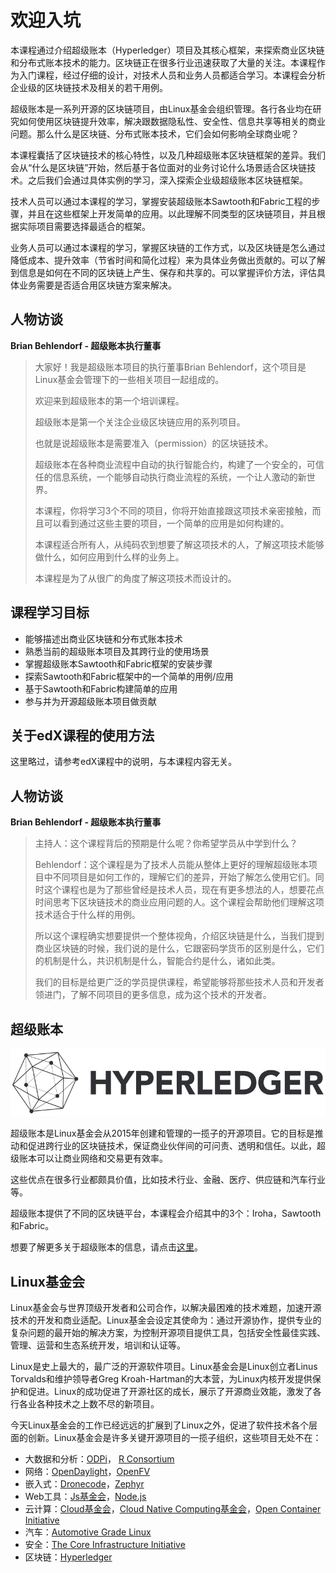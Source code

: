 # 欢迎入坑

本课程通过介绍超级账本（Hyperledger）项目及其核心框架，来探索商业区块链和分布式账本技术的能力。区块链正在很多行业迅速获取了大量的关注。本课程作为入门课程，经过仔细的设计，对技术人员和业务人员都适合学习。本课程会分析企业级的区块链技术及相关的若干用例。

超级账本是一系列开源的区块链项目，由Linux基金会组织管理。各行各业均在研究如何使用区块链提升效率，解决跟数据隐私性、安全性、信息共享等相关的商业问题。那么什么是区块链、分布式账本技术，它们会如何影响全球商业呢？

本课程囊括了区块链技术的核心特性，以及几种超级账本区块链框架的差异。我们会从“什么是区块链”开始，然后基于各位面对的业务讨论什么场景适合区块链技术。之后我们会通过具体实例的学习，深入探索企业级超级账本区块链框架。

技术人员可以通过本课程的学习，掌握安装超级账本Sawtooth和Fabric工程的步骤，并且在这些框架上开发简单的应用。以此理解不同类型的区块链项目，并且根据实际项目需要选择最适合的框架。

业务人员可以通过本课程的学习，掌握区块链的工作方式，以及区块链是怎么通过降低成本、提升效率（节省时间和简化过程）来为具体业务做出贡献的。可以了解到信息是如何在不同的区块链上产生、保存和共享的。可以掌握评价方法，评估具体业务需要是否适合用区块链方案来解决。

## 人物访谈

**Brian Behlendorf - 超级账本执行董事**

> 大家好！我是超级账本项目的执行董事Brian Behlendorf，这个项目是Linux基金会管理下的一些相关项目一起组成的。
>
> 欢迎来到超级账本的第一个培训课程。
>
> 超级账本是第一个关注企业级区块链应用的系列项目。
>
> 也就是说超级账本是需要准入（permission）的区块链技术。
>
> 超级账本在各种商业流程中自动的执行智能合约，构建了一个安全的，可信任的信息系统，一个能够自动执行商业流程的系统，一个让人激动的新世界。
>
> 本课程，你将学习3个不同的项目，你将开始直接跟这项技术亲密接触，而且可以看到通过这些主要的项目，一个简单的应用是如何构建的。
>
> 本课程适合所有人，从纯码农到想要了解这项技术的人，了解这项技术能够做什么，如何应用到什么样的业务上。
>
> 本课程是为了从很广的角度了解这项技术而设计的。

## 课程学习目标

* 能够描述出商业区块链和分布式账本技术
* 熟悉当前的超级账本项目及其跨行业的使用场景
* 掌握超级账本Sawtooth和Fabric框架的安装步骤
* 探索Sawtooth和Fabric框架中的一个简单的用例/应用
* 基于Sawtooth和Fabric构建简单的应用
* 参与并为开源超级账本项目做贡献

## 关于edX课程的使用方法

这里略过，请参考edX课程中的说明，与本课程内容无关。

## 人物访谈

**Brian Behlendorf - 超级账本执行董事**

> 主持人：这个课程背后的预期是什么呢？你希望学员从中学到什么？
>
> Behlendorf：这个课程是为了技术人员能从整体上更好的理解超级账本项目中不同项目是如何工作的，理解它们的差异，开始了解怎么使用它们。同时这个课程也是为了那些曾经是技术人员，现在有更多想法的人，想要花点时间思考下区块链技术的商业应用问题的人。这个课程会帮助他们理解这项技术适合于什么样的用例。
>
> 所以这个课程确实想要提供一个整体视角，介绍区块链是什么，当我们提到商业区块链的时候，我们说的是什么，它跟密码学货币的区别是什么，它们的机制是什么，共识机制是什么，智能合约是什么，诸如此类。
>
> 我们的目标是给更广泛的学员提供课程，希望能够将那些技术人员和开发者领进门，了解不同项目的更多信息，成为这个技术的开发者。

## 超级账本

![](/assets/Hyperledger_logo.png)

超级账本是Linux基金会从2015年创建和管理的一揽子的开源项目。它的目标是推动和促进跨行业的区块链技术，保证商业伙伴间的可问责、透明和信任。以此，超级账本可以让商业网络和交易更有效率。

这些优点在很多行业都颇具价值，比如技术行业、金融、医疗、供应链和汽车行业等。

超级账本提供了不同的区块链平台，本课程会介绍其中的3个：Iroha，Sawtooth和Fabric。

想要了解更多关于超级账本的信息，请点击[这里](https://www.hyperledger.org/)。

## Linux基金会

Linux基金会与世界顶级开发者和公司合作，以解决最困难的技术难题，加速开源技术的开发和商业适配。Linux基金会设定其使命为：通过开源协作，提供专业的复杂问题的最开始的解决方案，为控制开源项目提供工具，包括安全性最佳实践、管理、运营和生态系统开发，培训和认证等。

Linux是史上最大的，最广泛的开源软件项目。Linux基金会是Linux创立者Linus Torvalds和维护领导者Greg Kroah-Hartman的大本营，为Linux内核开发提供保护和促进。Linux的成功促进了开源社区的成长，展示了开源商业效能，激发了各行各业各种技术之上数不尽的新项目。

今天Linux基金会的工作已经远远的扩展到了Linux之外，促进了软件技术各个层面的创新。Linux基金会是许多关键开源项目的一揽子组织，这些项目无处不在：

* 大数据和分析：[ODPi](https://www.odpi.org/)， [R Consortium](https://www.r-consortium.org/)
* 网络：[OpenDaylight](https://www.opendaylight.org/)，[OpenFV](https://www.opnfv.org/)
* 嵌入式：[Dronecode](https://www.dronecode.org/)，[Zephyr](https://www.zephyrproject.org/)
* Web工具：[Js基金会](https://js.foundation/)，[Node.js](https://nodejs.org/en/)
* 云计算：[Cloud基金会](https://www.cloudfoundry.org/)，[Cloud Native Computing基金会](https://www.cncf.io/)，[Open Container Initiative](https://www.opencontainers.org/)
* 汽车：[Automotive Grade Linux](https://www.automotivelinux.org/)
* 安全：[The Core Infrastructure Initiative](https://www.coreinfrastructure.org/)
* 区块链：[Hyperledger](https://www.hyperledger.org/)





